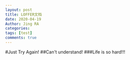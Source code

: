 ```yaml
---
layout: post
title: LOFFER文档
date: 2020-04-19
Author: Jing RA
categories: 
tags: [test]
comments: true
---
```


#Just Try Again!
##Can't understand!
###Life is so hard!!!
